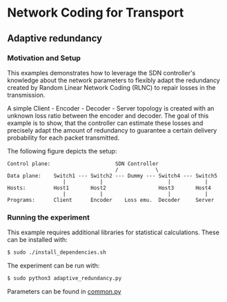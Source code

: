 # Network Coding for Transport #

## Adaptive redundancy ##

### Motivation and Setup ###

This examples demonstrates how to leverage the SDN controller's knowledge about the network parameters to flexibly adapt
the redundancy created by Random Linear Network Coding (RLNC) to repair losses in the transmission.

A simple Client - Encoder - Decoder - Server topology is created with an unknown loss ratio between the encoder and decoder.
The goal of this example is to show, that the controller can estimate these losses and precisely adapt the amount of
redundancy to guarantee a certain delivery probability for each packet transmitted. 

The following figure depicts the setup:

```text
Control plane:                     SDN Controller
                                   /            \
Data plane:    Switch1 --- Switch2 --- Dummy --- Switch4 --- Switch5
                  |           |                     |           |
Hosts:         Host1       Host2                 Host3       Host4 
                  |           |                     |           |
Programs:      Client      Encoder    Loss emu.  Decoder     Server
```

### Running the experiment ###
This example requires additional libraries for statistical calculations.
These can be installed with:
```bash
$ sudo ./install_dependencies.sh
```


The experiment can be run with:

```bash
$ sudo python3 adaptive_redundancy.py
```

Parameters can be found in [common.py](./common.py)
